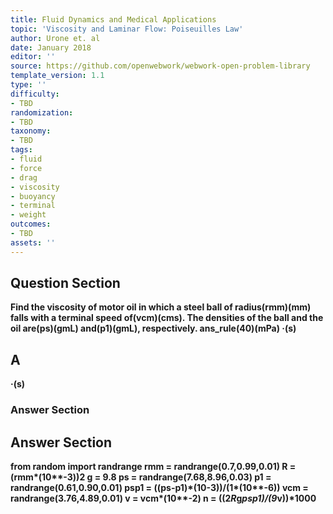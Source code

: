 ```yaml
---
title: Fluid Dynamics and Medical Applications
topic: 'Viscosity and Laminar Flow: Poiseuilles Law'
author: Urone et. al
date: January 2018
editor: ''
source: https://github.com/openwebwork/webwork-open-problem-library
template_version: 1.1
type: ''
difficulty:
- TBD
randomization:
- TBD
taxonomy:
- TBD
tags:
- fluid
- force
- drag
- viscosity
- buoyancy
- terminal
- weight
outcomes:
- TBD
assets: ''
---
```


## Question Section 

<b>
Find the viscosity of motor oil in which a steel ball of radius(rmm)(mm) falls with a terminal speed of(vcm)(cms). The densities of the ball and the oil are(ps)(gmL) and(p1)(gmL), respectively.
ans_rule(40)(mPa) &middot;(s)

## A
&middot;(s)
### Answer Section


## Answer Section

from random import randrange
rmm = randrange(0.7,0.99,0.01)
R = (rmm*(10**-3))**2
g = 9.8
ps = randrange(7.68,8.96,0.03)
p1 = randrange(0.61,0.90,0.01)
psp1 = ((ps-p1)*(10**-3))/(1*(10**-6))
vcm = randrange(3.76,4.89,0.01)
v = vcm*(10**-2)
n = ((2*R*g*psp1)/(9*v))*1000